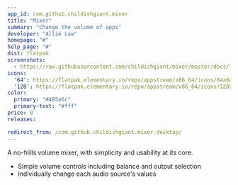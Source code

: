```yaml
---
app_id: com.github.childishgiant.mixer
title: "Mixer"
summary: "Change the volume of apps"
developer: "Allie Law"
homepage: "#"
help_page: "#"
dist: flatpak
screenshots:
  - https://raw.githubusercontent.com/childishgiant/mixer/master/docs/light.png
icons:
  '64': https://flatpak.elementary.io/repo/appstream/x86_64/icons/64x64/com.github.childishgiant.mixer.png
  '128': https://flatpak.elementary.io/repo/appstream/x86_64/icons/128x128/com.github.childishgiant.mixer.png
color:
  primary: "#485a6c"
  primary-text: "#fff"
price: 0
releases:

redirect_from: /com.github.childishgiant.mixer.desktop/
---
```


<p>A no-frills volume mixer, with simplicity and usability at its core.</p>
<ul>
<li>Simple volume controls including balance and output selection</li>
<li>Individually change each audio source's values</li>
</ul>